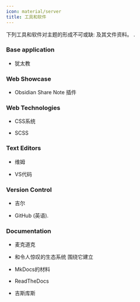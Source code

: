 ```yaml
---
icon: material/server
title: 工具和软件
---
```


下列工具和软件对主题的形成不可或缺:
及其文件资料。
.

### Base application

- 犹太教

### Web Showcase

- Obsidian Share Note 插件

### Web Technologies

- CSS系统

- SCSS

### Text Editors

- 维姆

- VS代码

### Version Control

- 吉尔

- GitHub (英语).

### Documentation

- 麦克道克

- 和令人惊叹的生态系统 围绕它建立

- MkDocs的材料

- ReadTheDocs 

- 吉斯库斯
